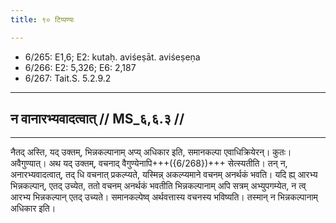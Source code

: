```yaml
---
title: ९० टिप्पण्यः

---
```

- 6/265: E1,6; E2: kutaḥ. aviśeṣāt. aviśeṣeṇa
- 6/266: E2: 5,326; E6: 2,187
- 6/267: Tait.S. 5.2.9.2

____________________________________________


## न वानारभ्यवादत्वात् // MS_६,६.३ //

____________________________________________



नैतद् अस्ति, यद् उक्तम्, भिन्नकल्पानाम् अप्य् अधिकार इति, समानकल्पा एवाधिक्रियेरन्। कुतः। अवैगुण्यात्। अथ यद् उक्तम्, वचनाद् वैगुण्येनापि+++({6/268})+++ सेत्स्यतीति। तन् न, अनारभ्यवादत्वात्, तद् धि वचनात् प्रकल्प्यते, यस्मिन्न् अकल्प्यमाने वचनम् अनर्थकं भवति। यदि ह्य् आरभ्य भिन्नकल्पान्, एतद् उच्येत, ततो वचनम् अनर्थकं भवतीति भिन्नकल्पानाम् अपि सत्रम् अभ्युपगम्येत, न त्व् आरभ्य भिन्नकल्पान् एतद् उच्यते। समानकल्पेष्व् अर्थवत्तास्य वचनस्य भविष्यति। तस्मान् न भिन्नकल्पानाम् अधिकार इति।
